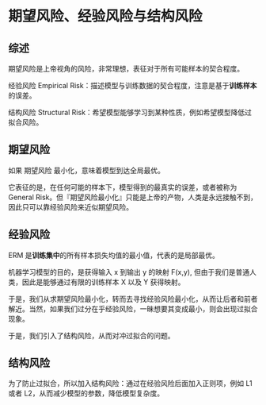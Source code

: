 # 期望风险、经验风险与结构风险

## 综述

期望风险是上帝视角的风险，非常理想，表征对于所有可能样本的契合程度。

经验风险 Empirical Risk：描述模型与训练数据的契合程度，注意是基于**训练样本**的误差。

结构风险 Structural Risk：希望模型能够学习到某种性质，例如希望模型降低过拟合风险。

## 期望风险

如果 期望风险 最小化，意味着模型到达全局最优。

它表征的是，在任何可能的样本下，模型得到的最真实的误差，或者被称为 General Risk。但『期望风险最小化』只能是上帝的产物，人类是永远接触不到，因此只可以靠经验风险来近似期望风险。

## 经验风险

ERM 是**训练集中**的所有样本损失均值的最小值，代表的是局部最优。

机器学习模型的目的，是获得输入 x 到输出 y 的映射 F(x,y), 但由于我们是普通人类，因此是能够通过有限的训练样本 X 以及 Y 获得映射。

于是，我们从求期望风险最小化，转而去寻找经验风险最小化，从而让后者和前者解近。当然，如果我们过分在乎经验风险，一昧想要其变成最小，则会出现过拟合现象。

于是，我们引入了结构风险，从而对冲过拟合的问题。

## 结构风险

为了防止过拟合，所以加入结构风险：通过在经验风险后面加入正则项，例如 L1 或者 L2，从而减少模型的参数，降低模型复杂度。

